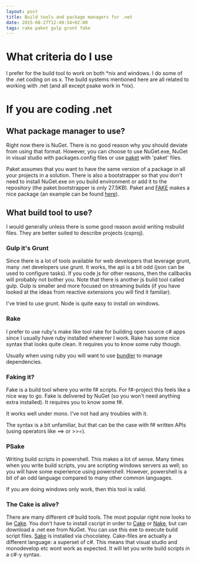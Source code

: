 ```yaml
---
layout: post
title: Build tools and package managers for .net
date: 2015-08-27T12:49:54+02:00
tags: rake paket gulp grunt fake
---
```


# What criteria do I use

I prefer for the build tool to work on both \*nix and windows. I do some of the .net coding on os x. The build systems mentioned here are all related to working with .net (and all except psake work in \*nix).

# If you are coding .net

## What package manager to use?

Right now there is NuGet. There is no good reason why you should deviate from using that format. However, you can choose to use NuGet.exe, NuGet in visual studio with packages.config files or use [paket](https://github.com/fsprojects/Paket) with 'paket' files.

Paket assumes that you want to have the same version of a package in all your projects in a solution. There is also a bootstrapper so that you don't need to install NuGet.exe on you build environment or add it to the repository (the paket.bootstrapper is only 27.5KB). Paket and [FAKE](http://fsharp.github.io/FAKE/) makes a nice package (an example can be found [here](https://github.com/wallymathieu/CustomerService/tree/master/suave)).

## What build tool to use?

I would generally unless there is some good reason avoid writing msbuild files. They are better suited to describe projects (csproj). 

### Gulp it's Grunt 

Since there is a lot of tools available for web developers that leverage grunt, many .net developers use grunt. It works, the api is a bit odd (json can be used to configure tasks). If you code js for other reasons, then the callbacks will probably not bother you. Note that there is another js build tool called gulp. Gulp is smaller and more focused on streaming builds (if you have looked at the ideas from reactive extensions you will find it familiar).

I've tried to use grunt. Node is quite easy to install on windows.

### Rake

I prefer to use ruby's make like tool rake for building open source c# apps since I usually have ruby installed wherever I work. Rake has some nice syntax that looks quite clean. It requires you to know some ruby though.

Usually when using ruby you will want to use [bundler](http://bundler.io/) to manage dependencies.

### Faking it?

Fake is a build tool where you write f# scripts. For f#-project this feels like a nice way to go. Fake is delivered by NuGet (so you won't need anything extra installed). It requires you to know some f#.

It works well under mono. I've not had any troubles with it.

The syntax is a bit unfamiliar, but that can be the case with f# written APIs (using operators like ==> or  >>=).

### PSake

Writing build scripts in powershell. This makes a lot of sense. Many times when you write build scripts, you are scripting windows servers as well; so you will have some experience using powershell. However, powershell is a bit of an odd language compared to many other common languages.

If you are doing windows only work, then this tool is valid.

### The Cake is alive? 

There are many different c# build tools. The most popular right now looks to be [Cake](https://github.com/cake-build/cake). You don't have to install cscript in order to [Cake](https://github.com/cake-build/cake) or [Nake](https://github.com/yevhen/Nake), but can download a .net exe from NuGet. You can use this exe to execute build script files. [Sake](https://github.com/sakeproject/sake) is installed via chocolatey. Cake-files are actually a different language: a superset of c#. This means that visual studio and monodevelop etc wont work as expected. It will let you write build scripts in a c#-y syntax.
